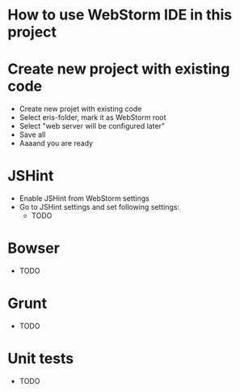 How to use WebStorm IDE in this project
=======================================

# Create new project with existing code

+ Create new projet with existing code
+ Select eris-folder, mark it as WebStorm root
+ Select "web server will be configured later"
+ Save all
+ Aaaand you are ready

# JSHint

+ Enable JSHint from WebStorm settings
+ Go to JSHint settings and set following settings:
	+ TODO

# Bowser

+ TODO

# Grunt

+ TODO

# Unit tests

+ TODO